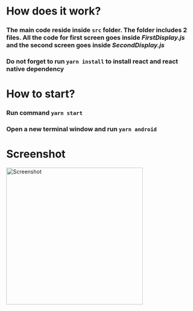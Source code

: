 
# How does it work?


### The main code reside inside `src` folder. The folder includes 2 files. All the code for first screen goes inside *FirstDisplay.js* and the second screen goes inside *SecondDisplay.js*

  
### Do not forget to run `yarn install` to install react and react native dependency

# How to start?

### Run command `yarn start`
### Open a new terminal window and run `yarn android`

# Screenshot

<img width="362" alt="Screenshot" src="https://user-images.githubusercontent.com/47516112/120448514-59e5fa00-c3ab-11eb-8db4-af8d222a4107.png">
